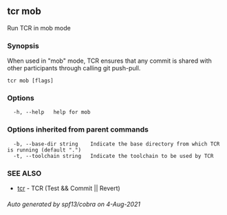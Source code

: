 ## tcr mob

Run TCR in mob mode

### Synopsis


When used in "mob" mode, TCR ensures that any commit
is shared with other participants through calling git push-pull.

```
tcr mob [flags]
```

### Options

```
  -h, --help   help for mob
```

### Options inherited from parent commands

```
  -b, --base-dir string    Indicate the base directory from which TCR is running (default ".")
  -t, --toolchain string   Indicate the toolchain to be used by TCR
```

### SEE ALSO

* [tcr](tcr.md)	 - TCR (Test && Commit || Revert)

###### Auto generated by spf13/cobra on 4-Aug-2021
